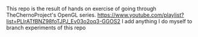 This repo is the result of hands on exercise of going through TheChernoProject's OpenGL series.
https://www.youtube.com/playlist?list=PLlrATfBNZ98foTJPJ_Ev03o2oq3-GGOS2
I add anything I do myself to branch experiments of this repo
